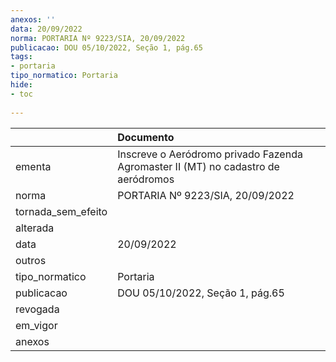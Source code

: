 ```yaml
---
anexos: ''
data: 20/09/2022
norma: PORTARIA Nº 9223/SIA, 20/09/2022
publicacao: DOU 05/10/2022, Seção 1, pág.65
tags:
- portaria
tipo_normatico: Portaria
hide: 
- toc 
 
---
```


|                    | Documento                                                                         |
|:-------------------|:----------------------------------------------------------------------------------|
| ementa             | Inscreve o Aeródromo privado Fazenda Agromaster II (MT) no cadastro de aeródromos |
| norma              | PORTARIA Nº 9223/SIA, 20/09/2022                                                  |
| tornada_sem_efeito |                                                                                   |
| alterada           |                                                                                   |
| data               | 20/09/2022                                                                        |
| outros             |                                                                                   |
| tipo_normatico     | Portaria                                                                          |
| publicacao         | DOU 05/10/2022, Seção 1, pág.65                                                   |
| revogada           |                                                                                   |
| em_vigor           |                                                                                   |
| anexos             |                                                                                   |